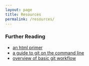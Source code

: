```yaml
---
layout: page
title: Resources
permalink: /resources/
---
```


### Further Reading
- [an html primer](http://htmldog.com/guides/html/beginner)  
- [a guide to git on the command line](https://rogerdudler.github.io/git-guide/)  
- [overview of basic git workflow](http://scottchacon.com/2011/08/31/github-flow.html)  


